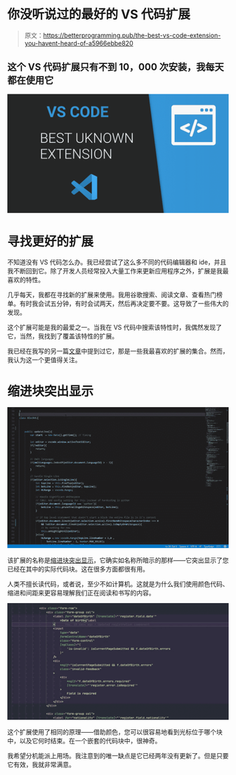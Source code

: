 # 你没听说过的最好的 VS 代码扩展

> 原文：<https://betterprogramming.pub/the-best-vs-code-extension-you-havent-heard-of-a5966ebbe820>

## 这个 VS 代码扩展只有不到 10，000 次安装，我每天都在使用它

![](img/2deca390dca439f76c18ac421f6774a3.png)

# 寻找更好的扩展

不知道没有 VS 代码怎么办。我已经尝试了这么多不同的代码编辑器和 ide，并且我不断回到它。除了开发人员经常投入大量工作来更新应用程序之外，扩展是我最喜欢的特性。

几乎每天，我都在寻找新的扩展来使用。我用谷歌搜索、阅读文章、查看热门榜单。有时我会试五分钟，有时会试两天，然后再决定要不要。这导致了一些伟大的发现。

这个扩展可能是我的最爱之一。当我在 VS 代码中搜索该特性时，我偶然发现了它，当然，我找到了覆盖该特性的扩展。

我已经在我写的另一篇[文章](https://medium.com/better-programming/my-7-favorite-vs-code-extensions-that-everyone-hasnt-mentioned-yet-4f3945d82be5)中提到过它，那是一些我最喜欢的扩展的集合。然而，我认为这一个更值得关注。

# 缩进块突出显示

![](img/f548c5fac36ac4eedec69a64b4218fe3.png)

该扩展的名称是[缩进块突出显示](https://marketplace.visualstudio.com/items?itemName=byi8220.indented-block-highlighting)，它确实如名称所暗示的那样——它突出显示了您已经在其中的实际代码块。这在很多方面都很有用。

人类不擅长读代码，或者说，至少不如计算机。这就是为什么我们使用颜色代码、缩进和间距来更容易理解我们正在阅读和书写的内容。

![](img/fe4fcc5b361eae2920775e6eb0b6c3ab.png)

这个扩展使用了相同的原理——借助颜色，您可以很容易地看到光标位于哪个块中，以及它何时结束。在一个嵌套的代码块中，很神奇。

我希望分机能派上用场。我注意到的唯一缺点是它已经两年没有更新了。但是只要它有效，我就非常满意。